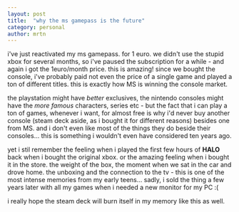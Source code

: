 ```yaml
---
layout: post
title:  "why the ms gamepass is the future"
category: personal
author: mrtn
---
```


i've just reactivated my ms gamepass. for 1 euro. we didn't use the stupid xbox for several months, so i've paused the subscription for a while - and again i got the 1euro/month price. this is amazing! since we bought the console, i've probably paid not even the price of a single game and played a ton of different titles. this is exactly how MS is winning the console market. 

the playstation might have *better* exclusives, the nintendo consoles might have the *more famous* characters, series etc - but the fact that i can play a ton of games, whenever i want, for almost free is why i'd never buy another console (steam deck aside, as i bought it for different reasons) besides one from MS. and i don't even like most of the things they do beside their consoles... this is something i wouldn't even have considered ten years ago. 

yet i stil remember the feeling when i played the first few hours of **HALO** back when i bought the original xbox. or the amazing feeling when i bought it in the store. the weight of the box, the moment when we sat in the car and drove home. the unboxing and the connection to the tv - this is one of the most intense memories from my early teens... sadly, i sold the thing a few years later with all my games when i needed a new monitor for my PC :( 

i really hope the steam deck will burn itself in my memory like this as well. 
